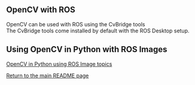## OpenCV with ROS
OpenCV can be used with ROS using the CvBridge tools  
The CvBridge tools come installed by default with the ROS Desktop setup.  

## Using OpenCV in Python with ROS Images
[OpenCV in Python using ROS Image topics](14b-OpenCV2_Python.md)


[Return to the main README page](/README.md)
